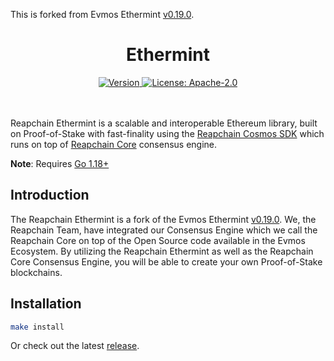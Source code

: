 <!--
parent:
  order: false
-->
This is forked from Evmos Ethermint [v0.19.0](https://github.com/evmos/ethermint/tree/v0.19.0).

<div align="center">
  <h1> Ethermint </h1>
</div>

<div align="center">
  <a href="https://github.com/reapchain/ethermint/releases/latest">
    <img alt="Version" src="https://img.shields.io/github/tag/reapchain/ethermint.svg" />
  </a>
  <a href="https://github.com/reapchain/ethermint/blob/main/LICENSE">
    <img alt="License: Apache-2.0" src="https://img.shields.io/github/license/reapchain/ethermint.svg" />
  </a>
</div>
<div align="center">
</div>


<br></br>
Reapchain Ethermint is a scalable and interoperable Ethereum library, built on Proof-of-Stake with fast-finality using the [Reapchain Cosmos SDK](https://github.com/reapchain/cosmos-sdk/) which runs on top of [Reapchain Core](https://github.com/reapchain/reapchain-core) consensus engine.

**Note**: Requires [Go 1.18+](https://golang.org/dl/)

## Introduction

The Reapchain Ethermint is a fork of the Evmos Ethermint [v0.19.0](https://github.com/evmos/ethermint/tree/v0.19.0). We, the Reapchain Team, have integrated our Consensus Engine which we call the Reapchain Core on top of the Open Source code available in the Evmos Ecosystem. By utilizing the Reapchain Ethermint as well as the Reapchain Core Consensus Engine, you will be able to create your own Proof-of-Stake blockchains.

## Installation

```bash
make install
```

Or check out the latest [release](https://github.com/reapchain/ethermint/releases).


 
